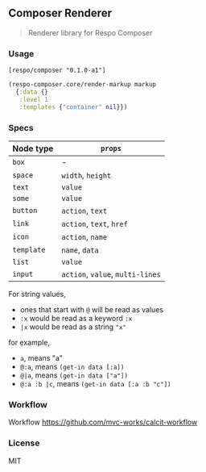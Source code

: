 
Composer Renderer
----

> Renderer library for Respo Composer

### Usage

```edn
[respo/composer "0.1.0-a1"]
```

```clojure
(respo-composer.core/render-markup markup
  {:data {}
   :level 1
   :templates {"container" nil}})
```

### Specs

Node type | `props`
--- | ---
`box` | -
`space` | `width`, `height`
`text` | `value`
`some` | `value`
`button` | `action`, `text`
`link` | `action`, `text`, `href`
`icon` | `action`, `name`
`template` | `name`, `data`
`list` | `value`
`input` |  `action`, `value`, `multi-lines`

For string values,

* ones that start with `@` will be read as values
* `:x` would be read as a keyword `:x`
* `|x` would be read as a string `"x"`

for example,

* `a`, means "a"
* `@:a`, means `(get-in data [:a])`
* `@|a`, means `(get-in data ["a"])`
* `@:a :b |c`, means `(get-in data [:a :b "c"])`

### Workflow

Workflow https://github.com/mvc-works/calcit-workflow

### License

MIT
